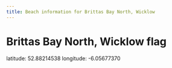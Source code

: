```yaml
---
title: Beach information for Brittas Bay North, Wicklow
---
```

# Brittas Bay North, Wicklow <span class="material-icons blue-flag">flag</span>

<div class="location-info">latitude: 52.88214538 longitude: -6.05677370</div>
<div id="met-eireann-warnings" onload="get_met_eireann_warnings(EI31)"></div>
<div></div>